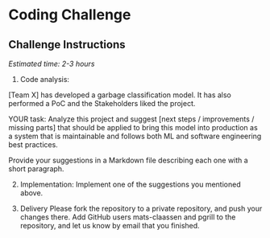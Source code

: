 # Coding Challenge

## Challenge Instructions
*Estimated time: 2-3 hours*

1. Code analysis:

[Team X] has developed a garbage classification model.
It has also performed a PoC and the Stakeholders liked the project.

YOUR task:
Analyze this project and suggest [next steps / improvements / missing parts] that should be applied to bring this model into production as a system that is maintainable and follows both ML and software engineering best practices.

Provide your suggestions in a Markdown file describing each one with a short paragraph.

2. Implementation:
Implement one of the suggestions you mentioned above.

3. Delivery
Please fork the repository to a private repository, and push your changes there.
Add GitHub users mats-claassen and pgrill to the repository, and let us know by email that you finished.
